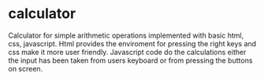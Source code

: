 # calculator
Calculator for simple arithmetic operations implemented with basic html, css, javascript.
Html provides the enviroment for pressing the right keys and css make it more user friendly.
Javascript code do the calculations either the input has been taken from users keyboard or
from pressing the buttons on screen.

